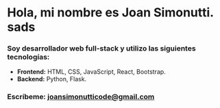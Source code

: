 # Hola, mi nombre es **Joan Simonutti**. sads

### **Soy desarrollador web full-stack** y utilizo las siguientes tecnologías:
 - **Frontend:** HTML, CSS, JavaScript, React, Bootstrap.
 - **Backend:** Python, Flask. 
  
### **Escríbeme:** [joansimonutticode@gmail.com](mailto:joansimonutticode@gmail.com)


